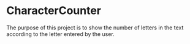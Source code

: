# CharacterCounter

The purpose of this project is to show the number of letters in the text according to the letter entered by the user.
